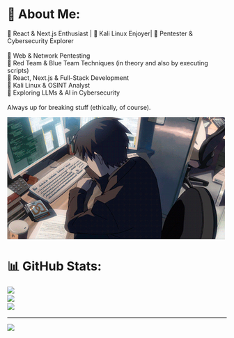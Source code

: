 # 💫 About Me:
🚀 React & Next.js Enthusiast | 🐧 Kali Linux Enjoyer| 🔐 Pentester & Cybersecurity Explorer<br><br>🔹 Web & Network Pentesting<br>🔹 Red Team & Blue Team Techniques (in theory and also by executing scripts)<br>🔹 React, Next.js & Full-Stack Development<br>🔹 Kali Linux & OSINT Analyst<br>🔹 Exploring LLMs & AI in Cybersecurity<br><br>Always up for breaking stuff (ethically, of course). 


![](coding.gif)

# 📊 GitHub Stats:
![](https://github-readme-stats.vercel.app/api?username=Kydoimoz&theme=dark&hide_border=false&include_all_commits=false&count_private=false)<br/>
![](https://github-readme-streak-stats.herokuapp.com/?user=Kydoimoz&theme=dark&hide_border=false)<br/>
![](https://github-readme-stats.vercel.app/api/top-langs/?username=Kydoimoz&theme=dark&hide_border=false&include_all_commits=false&count_private=false&layout=compact)

---
[![](https://visitcount.itsvg.in/api?id=Kydoimoz&icon=0&color=0)](https://visitcount.itsvg.in)
